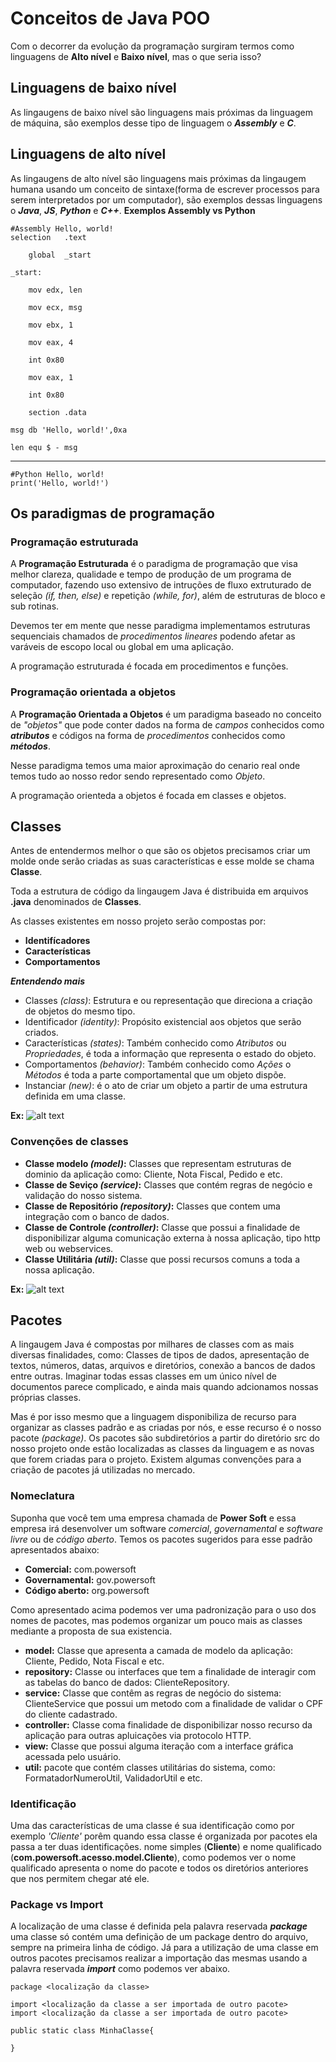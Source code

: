 # Conceitos de Java POO

Com o decorrer da evolução da programação surgiram termos como linguagens de **Alto nível** e **Baixo nível**, mas o que seria isso?

## Linguagens de baixo nível

As lingaugens de baixo nível são linguagens mais próximas da linguagem de máquina, são exemplos desse tipo de linguagem o ***Assembly*** e ***C***.

## Linguagens de alto nível

As lingaugens de alto nível são linguagens mais próximas da lingaugem humana usando um conceito de sintaxe(forma de escrever processos para serem interpretados por um computador), são exemplos dessas linguagens o ***Java***, ***JS***, ***Python*** e ***C++***.
**Exemplos Assembly vs Python**

    #Assembly Hello, world!
    selection   .text

        global  _start

    _start: 

        mov edx, len  

        mov ecx, msg  

        mov ebx, 1 

        mov eax, 4  

        int 0x80   

        mov eax, 1 

        int 0x80   

        section .data

    msg db 'Hello, world!',0xa

    len equ $ - msg

---

    #Python Hello, world!
    print('Hello, world!')

## Os paradigmas de programação

### Programação estruturada

A **Programação Estruturada** é o paradigma de programação que visa melhor clareza, qualidade e tempo de produção de um programa de computador, fazendo uso extensivo de intruções de fluxo extruturado de seleção *(if, then, else)* e repetição *(while, for)*, além de estruturas de bloco e sub rotinas.

Devemos ter em mente que nesse paradigma implementamos estruturas sequenciais chamados de *procedimentos lineares* podendo afetar as varáveis de escopo local ou global em uma aplicação.

A programação estruturada é focada em procedimentos e funções.

### Programação orientada a objetos

A **Programação Orientada a Objetos** é um paradigma baseado no conceito de *"objetos"* que pode conter dados na forma de *campos* conhecidos como ***atributos*** e códigos na forma de *procedimentos* conhecidos como ***métodos***.

Nesse paradigma temos uma maior aproximação do cenario real onde temos tudo ao nosso redor sendo representado como *Objeto*.

A programação orienteda a objetos é focada em classes e objetos.

## Classes

Antes de entendermos melhor o que são os objetos precisamos criar um molde onde serão criadas as suas características e esse molde se chama **Classe**.

Toda a estrutura de código da lingaugem Java é distribuida em arquivos **.java** denominados de **Classes**.

As classes existentes em nosso projeto serão compostas por:

* **Identifícadores**
* **Características**
* **Comportamentos**

***Entendendo mais***

* Classes *(class)*: Estrutura e ou representação que direciona a criação de objetos do mesmo tipo.
* Identificador *(identity)*: Propósito existencial aos objetos que serão criados.
* Características *(states)*: Também conhecido como *Atributos* ou *Propriedades*, é toda a informação que representa o estado do objeto.
* Comportamentos *(behavior)*: Também conhecido como *Ações* o *Métodos* é toda a parte comportamental que um objeto dispõe.
* Instanciar *(new)*: é o ato de criar um objeto a partir de uma estrutura definida em uma classe.

**Ex:**
![alt text](lib/images/image.png)

### Convenções de classes

* **Classe modelo *(model)*:** Classes que representam estruturas de dominio da aplicação como: Cliente, Nota Fiscal, Pedido e etc.
* **Classe de Seviço *(service)*:** Classes que contém regras de negócio e validação do nosso sistema.
* **Classe de Repositório *(repository)*:** Classes que contem uma integração com o banco de dados.
* **Classe de Controle *(controller)*:** Classe que possui a finalidade de disponibilizar alguma comunicação externa à nossa aplicação, tipo http web ou webservices.
* **Classe Utilitária *(util)*:** Classe que possi recursos comuns a toda a nossa aplicação.

**Ex:**
![alt text](lib/images/image-1.png)

## Pacotes

A lingaugem Java é compostas por milhares de classes com as mais diversas finalidades, como: Classes de tipos de dados, apresentação de textos, números, datas, arquivos e diretórios, conexão a bancos de dados entre outras. Imaginar todas essas classes em um único nível de documentos parece complicado, e ainda mais quando adcionamos nossas próprias classes.

Mas é por isso mesmo que a linguagem disponibiliza de recurso para organizar as classes padrão e as criadas por nós, e esse recurso é o nosso pacote *(package)*.
Os pacotes são subdiretórios a partir do diretório src do nosso projeto onde estão localizadas as classes da linguagem e as novas que forem criadas para o projeto. Existem algumas convenções para a criação de pacotes já utilizadas no mercado.

### Nomeclatura

Suponha que você tem uma empresa chamada de **Power Soft** e essa empresa irá desenvolver um software *comercial*, *governamental* e *software livre* ou de *código aberto*. Temos os pacotes sugeridos para esse padrão apresentados abaixo:

* **Comercial:** com.powersoft
* **Governamental:** gov.powersoft
* **Código aberto:** org.powersoft

Como apresentado acima podemos ver uma padronização para o uso dos nomes de pacotes, mas podemos organizar um pouco mais as classes mediante a proposta de sua existencia.

* **model:** Classe que apresenta a camada de modelo da aplicação: Cliente, Pedido, Nota Fiscal e etc.
* **repository:** Classe ou interfaces que tem a finalidade de interagir com as tabelas do banco de dados: ClienteRepository.
* **service:** Classe que contêm as regras de negócio do sistema: ClienteService que possui um metodo com a finalidade de validar o CPF do cliente cadastrado.
* **controller:** Classe coma finalidade de disponibilizar nosso recurso da aplicação para outras apluicações via protocolo HTTP.
* **view:** Classe que possui alguma iteração com a interface gráfica acessada pelo usuário.
* **util:** pacote que contém classes utilitárias do sistema, como: FormatadorNumeroUtil, ValidadorUtil e etc.

### Identificação

Uma das características de uma classe é sua identificação como por exemplo *'Cliente'* porêm quando essa classe é organizada por pacotes ela passa a ter duas identificações. nome simples (**Cliente**) e nome qualificado (**com.powersoft.acesso.model.Cliente**), como podemos ver o nome qualificado apresenta o nome do pacote e todos os diretórios anteriores que nos permitem chegar até ele.

### Package vs Import

A localização de uma classe é definida pela palavra reservada ***package*** uma classe só contém uma definição de um package dentro do arquivo, sempre na primeira linha de código. Já para a utilização de uma classe em outros pacotes precisamos realizar a importação das mesmas usando a palavra reservada ***import*** como podemos ver abaixo.

    package <localização da classe>

    import <localização da classe a ser importada de outro pacote>
    import <localização da classe a ser importada de outro pacote>

    public static class MinhaClasse{

    }
